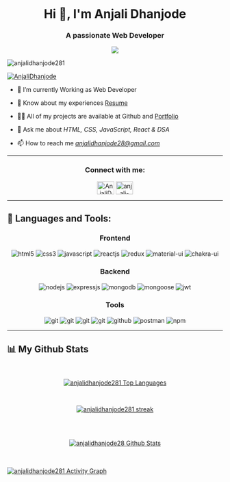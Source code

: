<!-- ### Hi there 👋 -->

<!--
**anjalidhanjode281/anjalidhanjode281** is a ✨ _special_ ✨ repository because its `README.md` (this file) appears on your GitHub profile.

Here are some ideas to get you started:

- 🔭 I’m currently working on ...
- 🌱 I’m currently learning ...
- 👯 I’m looking to collaborate on ...
- 🤔 I’m looking for help with ...
- 💬 Ask me about ...
- 📫 How to reach me: ...
- 😄 Pronouns: ...
- ⚡ Fun fact: ...
-->

<h1 align="center">Hi 👋, I'm Anjali Dhanjode</h1>
<h3 align="center">A passionate Web Developer </h3>

<!-- Typing SVG by DenverCoder1 - https://github.com/DenverCoder1/readme-typing-svg -->
<p align="center">
  <a href="https://github.com/anjalidhanjode281/readme-typing-svg">
    <img src="https://readme-typing-svg.demolab.com/?lines=hi! My self Anjali; I am a Full-stack%20web%20developer 👨🏻‍💻; Curious%20to%20learn%20new%20things !&font=Fira%20Code&center=true&width=440&height=45&color=#37bcf7&vCenter=true&size=22&pause=1000"></a>
</p>





<p align="left"> <img src="https://komarev.com/ghpvc/?username=anjalidhanjode281&label=Profile%20views&color=0e75b6&style=flat" alt="anjalidhanjode281" /> </p>

<p align="left"> <a href="https://twitter.com/AnjaliDhanjode" target="blank"><img src="https://img.shields.io/twitter/follow/AnjaliDhanjode?logo=twitter&style=for-the-badge" alt="AnjaliDhanjode" /></a> </p>

- 🔭 I’m currently Working as Web Developer

<!-- - 🌱 I’m currently learning *React.js* -->

- 📄 Know about my experiences [Resume](https://drive.google.com/file/d/11Lq4umK5CmDolre3CmS4nHxHK_7A_l27/view?usp=sharing)

- 👨‍💻 All of my projects are available at Github and [Portfolio](https://anjalidhanjode28.github.io/)

- 💬 Ask me about *HTML, CSS, JavaScript, React & DSA*

- 📫 How to reach me *anjalidhanjode28@gmail.com*



<hr />

<h3 align="center">Connect with me:</h3>
<p align="center">
<a href="https://twitter.com/AnjaliDhanjode" target="blank"><img align="center" src="https://raw.githubusercontent.com/rahuldkjain/github-profile-readme-generator/master/src/images/icons/Social/twitter.svg" alt="AnjaliDhanjode" height="30" width="40" /></a>
<a href="https://www.linkedin.com/in/anjali-dhanjode-8b1292159/" target="blank"><img align="center" src="https://raw.githubusercontent.com/rahuldkjain/github-profile-readme-generator/master/src/images/icons/Social/linked-in-alt.svg" alt="anjali-dhanjode-8b1292159" height="30" width="40" /></a>
</p>

<hr />

## 🚀 Languages and Tools:
<div align="center">
 
 <div align="center"><h3 align="center">Frontend</h3>
<img src="https://img.shields.io/badge/html5-%23E34F26.svg?style=for-the-badge&logo=html5&logoColor=white" align="center" alt="html5">
<img src = "https://img.shields.io/badge/css3-%231572B6.svg?style=for-the-badge&logo=css3&logoColor=white" align="center" alt="css3">
<img src ="https://img.shields.io/badge/javascript-%23323330.svg?style=for-the-badge&logo=javascript&logoColor=%23F7DF1E" align="center" alt="javascript">
<img src="https://img.shields.io/badge/React-20232A?style=for-the-badge&logo=react&logoColor=61DAFB"  align="center" alt="reactjs" />
<img src="https://img.shields.io/badge/Redux-593D88?style=for-the-badge&logo=redux&logoColor=white"  align="center" alt="redux" />
<img src="https://img.shields.io/badge/Material%20UI-007FFF?style=for-the-badge&logo=mui&logoColor=white"  align="center" alt="material-ui"/>
<img src = "https://img.shields.io/badge/chakra ui-%234ED1C5.svg?style=for-the-badge&logo=chakraui&logoColor=white" align="center" alt="chakra-ui"/>
</div>
  <div align="center"><h3 align="center">Backend</h3> 
<img src="https://img.shields.io/badge/Node.js-339933?style=for-the-badge&logo=nodedotjs&logoColor=white" align="center" alt="nodejs" />
<img src="https://img.shields.io/badge/Express.js-000000?style=for-the-badge&logo=express&logoColor=white" align="center" alt="expressjs"/>
<img src="https://img.shields.io/badge/MongoDB-4EA94B?style=for-the-badge&logo=mongodb&logoColor=white" align="center" alt="mongodb"/>
<img src="https://img.shields.io/badge/mongoose-%2300f.svg?style=for-the-badge&logo=fastify&logoColor=white" align="center" alt="mongoose"/>
   <img src="https://img.shields.io/badge/JWT-black?style=for-the-badge&logo=JSON%20web%20tokens" align="center" alt="jwt"/>
 </div>
  <div align="center"><h3 align="center">Tools</h3> 
   <img src="https://img.shields.io/badge/heroku-%23430098.svg?style=for-the-badge&logo=heroku&logoColor=white" align="center" alt="git"/>
   <img src="https://img.shields.io/badge/netlify-%23000000.svg?style=for-the-badge&logo=netlify&logoColor=#00C7B7" align="center" alt="git"/>
   <img src="https://img.shields.io/badge/vercel-%23000000.svg?style=for-the-badge&logo=vercel&logoColor=whit" align="center" alt="git"/>
   <img src="https://img.shields.io/badge/Git-f44d27?style=for-the-badge&logo=git&logoColor=white"  align="center" alt="git"/>
<img src="https://img.shields.io/badge/GitHub-100000?style=for-the-badge&logo=github&logoColor=white"  align="center" alt="github"/>
<img src ="https://img.shields.io/badge/Postman-FF6C37?style=for-the-badge&logo=postman&logoColor=white" align="center" alt="postman">
<img src = "https://img.shields.io/badge/NPM-%23000000.svg?style=for-the-badge&logo=npm&logoColor=white" align="center" alt="npm">
   <br/>
 </div>
</div>

<!-- <h3 align="center">Languages and Tools:</h3>
<p align="center"> <a href="https://www.w3schools.com/css/" target="_blank" rel="noreferrer"> <img src="https://raw.githubusercontent.com/devicons/devicon/master/icons/css3/css3-original-wordmark.svg" alt="css3" width="40" height="40"/> </a> <a href="https://www.w3.org/html/" target="_blank" rel="noreferrer"> <img src="https://raw.githubusercontent.com/devicons/devicon/master/icons/html5/html5-original-wordmark.svg" alt="html5" width="40" height="40"/> </a> <a href="https://developer.mozilla.org/en-US/docs/Web/JavaScript" target="_blank" rel="noreferrer"> <img src="https://raw.githubusercontent.com/devicons/devicon/master/icons/javascript/javascript-original.svg" alt="javascript" width="40" height="40"/> </a> <a href="https://www.mongodb.com/" target="_blank" rel="noreferrer"> <img src="https://raw.githubusercontent.com/devicons/devicon/master/icons/mongodb/mongodb-original-wordmark.svg" alt="mongodb" width="40" height="40"/> </a> <a href="https://nodejs.org" target="_blank" rel="noreferrer"> <img src="https://raw.githubusercontent.com/devicons/devicon/master/icons/nodejs/nodejs-original-wordmark.svg" alt="nodejs" width="40" height="40"/> </a> <a href="https://postman.com" target="_blank" rel="noreferrer"> <img src="https://www.vectorlogo.zone/logos/getpostman/getpostman-icon.svg" alt="postman" width="40" height="40"/> </a> <a href="https://reactjs.org/" target="_blank" rel="noreferrer"> <img src="https://raw.githubusercontent.com/devicons/devicon/master/icons/react/react-original-wordmark.svg" alt="react" width="40" height="40"/> </a> <a href="https://www.typescriptlang.org/" target="_blank" rel="noreferrer"> <img src="https://raw.githubusercontent.com/devicons/devicon/master/icons/typescript/typescript-original.svg" alt="typescript" width="40" height="40"/> </a> </p> -->

<hr />

## 📊 My Github Stats
   <br/>   
    <p align="center">      
  <a href="https://github.com/anjalidhanjode281/github-readme-stats"><img alt="anjalidhanjode281 Top Languages" src="https://github-readme-stats.vercel.app/api/top-langs/?username=anjalidhanjode281&langs_count=8&count_private=true&layout=compact&theme=react&hide_border=true&bg_color=0D1117" /></a>
      </p>      
     <br/>
   <p align="center">
    <a href="https://github.com/anjalidhanjode281/github-readme-streak-stats">
        <img title="🔥 Get streak stats for your profile at git.io/streak-stats" alt="anjalidhanjode281 streak" src="https://github-readme-streak-stats.herokuapp.com/?user=anjalidhanjode281&hide_border=true&theme=react&hide_border=true&bg_color=0D1117"/>
    </a>
</p>                                                                                                                                              

  <br/>
  <br/>
     <p align="center">                                                                                                 
    <a href="https://github.com/anjalidhanjode281/github-readme-stats"><img alt="anjalidhanjode28 Github Stats" src="https://github-readme-stats.vercel.app/api?username=anjalidhanjode281&show_icons=true&locale=en&theme=react&hide_border=true&bg_color=0D1117" alt="anjalidhanjode281" /></a>
    </p> 
  <!--  
 <h6 align="center"> <b>Note:</b> Top languages is only a metric of the languages my public code consists of and doesn't reflect experience or skill level.</h6>
  -->

<br/>
<br/>
<a href="https://github.com/anjalidhanjode281/github-readme-activity-graph"><img alt="anjalidhanjode281 Activity Graph" src="https://github-readme-activity-graph.cyclic.app/graph?username=anjalidhanjode281&bg_color=0D1117&color=5BCDEC&line=5BCDEC&point=FFFFFF&hide_border=true" /></a>
<!--
<a href="https://github.com/anjalidhanjode281/github-readme-activity-graph"><img alt="anjalidhanjode281 Activity Graph" src="https://activity-graph.herokuapp.com/graph?username=anjalidhanjode28&bg_color=0D1117&color=5BCDEC&line=5BCDEC&point=FFFFFF&hide_border=true" /></a>
-->
<br/>
<br/>

<!-- <p><img align="center" src="https://github-readme-stats.vercel.app/api/top-langs?username=anjalidhanjode281&show_icons=true&locale=en&layout=compact" alt="anjalidhanjode281" /></p>

<p>&nbsp;<img align="right" src="https://github-readme-stats.vercel.app/api?username=anjalidhanjode281&show_icons=true&locale=en" alt="anjalidhanjode281" /></p>

<p><img align="center" src="https://github-readme-streak-stats.herokuapp.com/?user=anjalidhanjode281&" alt="anjalidhanjode281" /></p> -->
